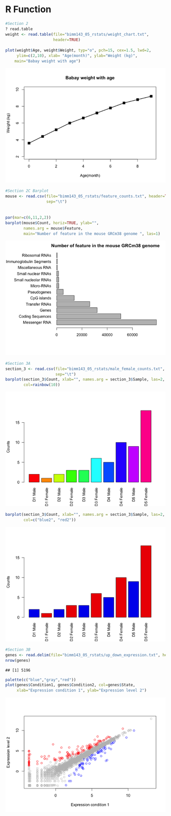 R Function
================

``` r
#Section 2
? read.table
weight <- read.table(file="bimm143_05_rstats/weight_chart.txt", 
                     header=TRUE)

plot(weight$Age, weight$Weight, typ="o", pch=15, cex=1.5, lwd=2, 
     ylim=c(2,10), xlab= "Age(month)", ylab="Weight (kg)",
    main="Babay weight with age")
```

![](Class_05_files/figure-gfm/unnamed-chunk-1-1.png)<!-- -->

``` r
#Section 2C Barplot
mouse <- read.csv(file="bimm143_05_rstats/feature_counts.txt", header=TRUE,
                  sep="\t")


par(mar=c(6,11,2,2))
barplot(mouse$Count, horiz=TRUE, ylab="",
        names.arg = mouse$Feature,
        main="Number of feature in the mouse GRCm38 genome ", las=1)
```

![](Class_05_files/figure-gfm/unnamed-chunk-2-1.png)<!-- -->

``` r
#Section 3A
section_3 <- read.csv(file="bimm143_05_rstats/male_female_counts.txt", header=TRUE,
                      sep="\t")
barplot(section_3$Count, xlab="", names.arg = section_3$Sample, las=2, ylab="Counts",
        col=rainbow(10))
```

![](Class_05_files/figure-gfm/unnamed-chunk-3-1.png)<!-- -->

``` r
barplot(section_3$Count, xlab="", names.arg = section_3$Sample, las=2, ylab="Counts",
        col=c("blue2", "red2"))
```

![](Class_05_files/figure-gfm/unnamed-chunk-4-1.png)<!-- -->

``` r
#Section 3B
genes <- read.delim(file="bimm143_05_rstats/up_down_expression.txt", header=TRUE)
nrow(genes)
```

    ## [1] 5196

``` r
palette(c("blue","gray","red"))
plot(genes$Condition1, genes$Condition2, col=genes$State,
     xlab="Expression condition 1", ylab="Expression level 2")
```

![](Class_05_files/figure-gfm/unnamed-chunk-5-1.png)<!-- -->
